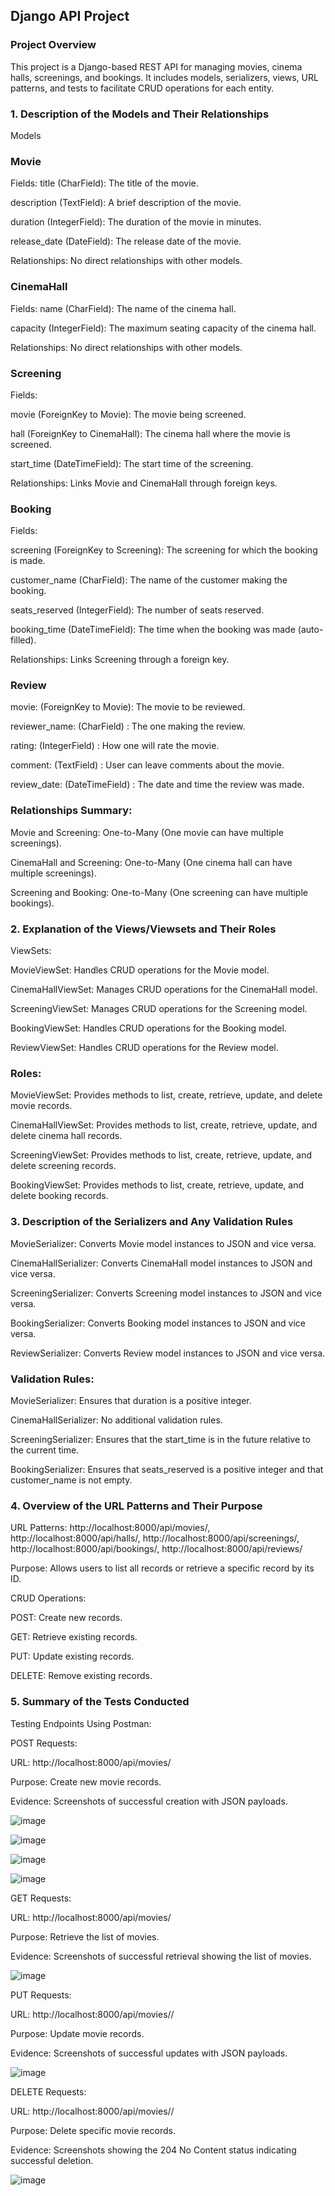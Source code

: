 ## Django API Project
### Project Overview
This project is a Django-based REST API for managing movies, cinema halls, screenings, and bookings. It includes models, serializers, views, URL patterns, and tests to facilitate CRUD operations for each entity.

### 1. Description of the Models and Their Relationships
Models

### Movie

Fields:
title (CharField): The title of the movie.

description (TextField): A brief description of the movie.

duration (IntegerField): The duration of the movie in minutes.

release_date (DateField): The release date of the movie.

Relationships: No direct relationships with other models.

### CinemaHall

Fields:
name (CharField): The name of the cinema hall.

capacity (IntegerField): The maximum seating capacity of the cinema hall.

Relationships: No direct relationships with other models.

### Screening

Fields:

movie (ForeignKey to Movie): The movie being screened.

hall (ForeignKey to CinemaHall): The cinema hall where the movie is screened.

start_time (DateTimeField): The start time of the screening.

Relationships: Links Movie and CinemaHall through foreign keys.

### Booking

Fields:

screening (ForeignKey to Screening): The screening for which the booking is made.

customer_name (CharField): The name of the customer making the booking.

seats_reserved (IntegerField): The number of seats reserved.

booking_time (DateTimeField): The time when the booking was made (auto-filled).

Relationships: Links Screening through a foreign key.

### Review
movie: (ForeignKey to Movie): The movie to be reviewed.

reviewer_name: (CharField) : The one making the review.

rating: (IntegerField) : How one will rate the movie.

comment: (TextField) : User can leave comments about the movie. 

review_date: (DateTimeField) : The date and time the review was made.


### Relationships Summary:

Movie and Screening: One-to-Many (One movie can have multiple screenings).

CinemaHall and Screening: One-to-Many (One cinema hall can have multiple screenings).

Screening and Booking: One-to-Many (One screening can have multiple bookings).

### 2. Explanation of the Views/Viewsets and Their Roles
ViewSets:

MovieViewSet: Handles CRUD operations for the Movie model.

CinemaHallViewSet: Manages CRUD operations for the CinemaHall model.

ScreeningViewSet: Manages CRUD operations for the Screening model.

BookingViewSet: Handles CRUD operations for the Booking model.

ReviewViewSet: Handles CRUD operations for the Review model.

### Roles:

MovieViewSet: Provides methods to list, create, retrieve, update, and delete movie records.

CinemaHallViewSet: Provides methods to list, create, retrieve, update, and delete cinema hall records.

ScreeningViewSet: Provides methods to list, create, retrieve, update, and delete screening records.

BookingViewSet: Provides methods to list, create, retrieve, update, and delete booking records.

### 3. Description of the Serializers and Any Validation Rules

MovieSerializer: Converts Movie model instances to JSON and vice versa.

CinemaHallSerializer: Converts CinemaHall model instances to JSON and vice versa.

ScreeningSerializer: Converts Screening model instances to JSON and vice versa.

BookingSerializer: Converts Booking model instances to JSON and vice versa.

ReviewSerializer: Converts Review model instances to JSON and vice versa. 

### Validation Rules:

MovieSerializer: Ensures that duration is a positive integer.

CinemaHallSerializer: No additional validation rules.

ScreeningSerializer: Ensures that the start_time is in the future relative to the current time.

BookingSerializer: Ensures that seats_reserved is a positive integer and that customer_name is not empty.

### 4. Overview of the URL Patterns and Their Purpose

URL Patterns: http://localhost:8000/api/movies/, http://localhost:8000/api/halls/, http://localhost:8000/api/screenings/, http://localhost:8000/api/bookings/, http://localhost:8000/api/reviews/

Purpose: Allows users to list all records or retrieve a specific record by its ID.

CRUD Operations:

POST: Create new records.

GET: Retrieve existing records.

PUT: Update existing records.

DELETE: Remove existing records.


### 5. Summary of the Tests Conducted

Testing Endpoints Using Postman:

POST Requests:

URL: http://localhost:8000/api/movies/

Purpose: Create new movie records.

Evidence: Screenshots of successful creation with JSON payloads.

![image](https://github.com/user-attachments/assets/29a02356-a08a-4fcc-ab32-bf6b2f155978)

![image](https://github.com/user-attachments/assets/49ef1e39-e260-4ee0-916b-daef9cf624b8)

![image](https://github.com/user-attachments/assets/d6092cc6-ea32-4806-b7d8-10f49cd93217)

![image](https://github.com/user-attachments/assets/831d12a2-0b10-4043-951e-aeae69cb69c6)


GET Requests:

URL: http://localhost:8000/api/movies/

Purpose: Retrieve the list of movies.

Evidence: Screenshots of successful retrieval showing the list of movies.

![image](https://github.com/user-attachments/assets/7790c81a-b3b7-4998-b0f0-a9fe9ccc31ef)


PUT Requests:

URL: http://localhost:8000/api/movies/<id>/

Purpose: Update movie records.

Evidence: Screenshots of successful updates with JSON payloads.

![image](https://github.com/user-attachments/assets/e248dd61-3b91-491d-9ccb-a860545dd0f5)



DELETE Requests:

URL: http://localhost:8000/api/movies/<id>/

Purpose: Delete specific movie records.

Evidence: Screenshots showing the 204 No Content status indicating successful deletion.


![image](https://github.com/user-attachments/assets/5cc6942a-5770-4336-a462-733480ecaec3)

